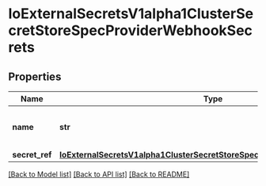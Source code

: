 # IoExternalSecretsV1alpha1ClusterSecretStoreSpecProviderWebhookSecrets

## Properties
Name | Type | Description | Notes
------------ | ------------- | ------------- | -------------
**name** | **str** | Name of this secret in templates | 
**secret_ref** | [**IoExternalSecretsV1alpha1ClusterSecretStoreSpecProviderWebhookSecretRef**](IoExternalSecretsV1alpha1ClusterSecretStoreSpecProviderWebhookSecretRef.md) |  | 

[[Back to Model list]](../README.md#documentation-for-models) [[Back to API list]](../README.md#documentation-for-api-endpoints) [[Back to README]](../README.md)


